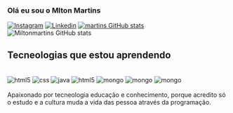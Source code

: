 

### Olá eu sou o Mlton Martins
[![Instagram](https://img.shields.io/badge/Instagram-E4405F?style=for-the-badge&logo=instagram&logoColor=white)](https://www.instagram.com/)
[![Linkedin](https://img.shields.io/badge/LinkedIn-0077B5?style=for-the-badge&logo=linkedin&logoColor=white)](https://www.linkedin.com/in/milton-correa-martins-754202bb/)
[![martins GitHub stats](https://img.shields.io/badge/GitHub-100000?style=for-the-badge&logo=github&logoColor=white)](https://github.com/miltoncorreamartins)</br>
![Miltonmartins GitHub stats](https://github-readme-stats.vercel.app/api?username=milton&show_icons=true&theme=dracula)

## Tecneologias que estou aprendendo

<div style="display: inline_block"></br>
<img align="center" alt="html5" src="https://img.shields.io/badge/HTML5-E34F26?style=for-the-badge&logo=html5&logoColor=white"/>

<img align="center" alt="css" src="https://img.shields.io/badge/CSS3-1572B6?style=for-the-badge&logo=css3&logoColor=white"/>
<img align="center" alt="java" src="https://img.shields.io/badge/Java-ED8B00?style=for-the-badge&logo=openjdk&logoColor=white"/>
<img align="center" alt="html5" src="https://img.shields.io/badge/PHP-777BB4?style=for-the-badge&logo=php&logoColor=white"/>
<img align="center" alt="mongo" src="https://img.shields.io/badge/MySQL-00000F?style=for-the-badge&logo=mysql&logoColor=white"/>
<img align="center" alt="mongo" src="https://img.shields.io/badge/MongoDB-4EA94B?style=for-the-badge&logo=mongodb&logoColor=white"/>
<img align="center" alt="mongo" src="https://img.shields.io/badge/JavaScript-F7DF1E?style=for-the-badge&logo=javascript&logoColor=black"/>
</div><br/>
Apaixonado por tecneologia educação e conhecimento, porque acredito só o estudo e a cultura muda a vida das pessoa através da programação.














	
	
	

